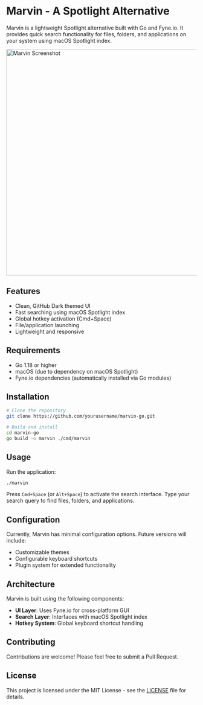 # Marvin - A Spotlight Alternative

Marvin is a lightweight Spotlight alternative built with Go and Fyne.io. It provides quick search functionality for files, folders, and applications on your system using macOS Spotlight index.

<img src="docs/screenshots/marvin-screenshot.png" alt="Marvin Screenshot" width="600"/>

## Features

- Clean, GitHub Dark themed UI
- Fast searching using macOS Spotlight index
- Global hotkey activation (Cmd+Space)
- File/application launching
- Lightweight and responsive

## Requirements

- Go 1.18 or higher
- macOS (due to dependency on macOS Spotlight)
- Fyne.io dependencies (automatically installed via Go modules)

## Installation

```bash
# Clone the repository
git clone https://github.com/yourusername/marvin-go.git

# Build and install
cd marvin-go
go build -o marvin ./cmd/marvin
```

## Usage

Run the application:

```bash
./marvin
```

Press `Cmd+Space` (or `Alt+Space`) to activate the search interface. Type your search query to find files, folders, and applications.

## Configuration

Currently, Marvin has minimal configuration options. Future versions will include:

- Customizable themes
- Configurable keyboard shortcuts
- Plugin system for extended functionality

## Architecture

Marvin is built using the following components:

- **UI Layer**: Uses Fyne.io for cross-platform GUI
- **Search Layer**: Interfaces with macOS Spotlight index
- **Hotkey System**: Global keyboard shortcut handling

## Contributing

Contributions are welcome! Please feel free to submit a Pull Request.

## License

This project is licensed under the MIT License - see the [LICENSE](LICENSE) file for details.